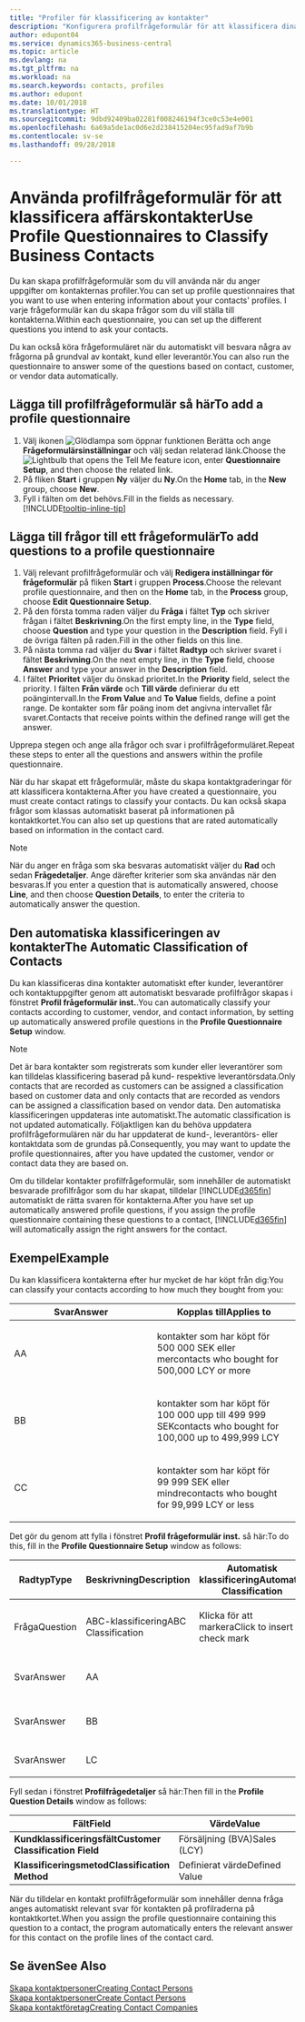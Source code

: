```yaml
---
title: "Profiler för klassificering av kontakter"
description: "Konfigurera profilfrågeformulär för att klassificera dina affärskontakter"
author: edupont04
ms.service: dynamics365-business-central
ms.topic: article
ms.devlang: na
ms.tgt_pltfrm: na
ms.workload: na
ms.search.keywords: contacts, profiles
ms.author: edupont
ms.date: 10/01/2018
ms.translationtype: HT
ms.sourcegitcommit: 9dbd92409ba02281f008246194f3ce0c53e4e001
ms.openlocfilehash: 6a69a5de1ac0d6e2d238415204ec95fad9af7b9b
ms.contentlocale: sv-se
ms.lasthandoff: 09/28/2018

---
```


# <a name="use-profile-questionnaires-to-classify-business-contacts"></a><span data-ttu-id="215b8-103">Använda profilfrågeformulär för att klassificera affärskontakter</span><span class="sxs-lookup"><span data-stu-id="215b8-103">Use Profile Questionnaires to Classify Business Contacts</span></span>
<span data-ttu-id="215b8-104">Du kan skapa profilfrågeformulär som du vill använda när du anger uppgifter om kontakternas profiler.</span><span class="sxs-lookup"><span data-stu-id="215b8-104">You can set up profile questionnaires that you want to use when entering information about your contacts' profiles.</span></span> <span data-ttu-id="215b8-105">I varje frågeformulär kan du skapa frågor som du vill ställa till kontakterna.</span><span class="sxs-lookup"><span data-stu-id="215b8-105">Within each questionnaire, you can set up the different questions you intend to ask your contacts.</span></span>  

<span data-ttu-id="215b8-106">Du kan också köra frågeformuläret när du automatiskt vill besvara några av frågorna på grundval av kontakt, kund eller leverantör.</span><span class="sxs-lookup"><span data-stu-id="215b8-106">You can also run the questionnaire to answer some of the questions based on contact, customer, or vendor data automatically.</span></span>  

## <a name="to-add-a-profile-questionnaire"></a><span data-ttu-id="215b8-107">Lägga till profilfrågeformulär så här</span><span class="sxs-lookup"><span data-stu-id="215b8-107">To add a profile questionnaire</span></span>
1.  <span data-ttu-id="215b8-108">Välj ikonen ![Glödlampa som öppnar funktionen Berätta](media/ui-search/search_small.png "Berätta vad du vill göra") och ange **Frågeformulärsinställningar** och välj sedan relaterad länk.</span><span class="sxs-lookup"><span data-stu-id="215b8-108">Choose the ![Lightbulb that opens the Tell Me feature](media/ui-search/search_small.png "Tell me what you want to do") icon, enter **Questionnaire Setup**, and then choose the related link.</span></span>  
2.  <span data-ttu-id="215b8-109">På fliken **Start** i gruppen **Ny** väljer du **Ny**.</span><span class="sxs-lookup"><span data-stu-id="215b8-109">On the **Home** tab, in the **New** group, choose **New**.</span></span>  
3.  <span data-ttu-id="215b8-110">Fyll i fälten om det behövs.</span><span class="sxs-lookup"><span data-stu-id="215b8-110">Fill in the fields as necessary.</span></span> [!INCLUDE[tooltip-inline-tip](includes/tooltip-inline-tip_md.md)]  

## <a name="to-add-questions-to-a-profile-questionnaire"></a><span data-ttu-id="215b8-111">Lägga till frågor till ett frågeformulär</span><span class="sxs-lookup"><span data-stu-id="215b8-111">To add questions to a profile questionnaire</span></span>
1.  <span data-ttu-id="215b8-112">Välj relevant profilfrågeformulär och välj **Redigera inställningar för frågeformulär** på fliken **Start** i gruppen **Process**.</span><span class="sxs-lookup"><span data-stu-id="215b8-112">Choose the relevant profile questionnaire, and then on the **Home** tab, in the **Process** group, choose **Edit Questionnaire Setup**.</span></span>  
2.  <span data-ttu-id="215b8-113">På den första tomma raden väljer du **Fråga** i fältet **Typ** och skriver frågan i fältet **Beskrivning**.</span><span class="sxs-lookup"><span data-stu-id="215b8-113">On the first empty line, in the **Type** field, choose **Question** and type your question in the **Description** field.</span></span> <span data-ttu-id="215b8-114">Fyll i de övriga fälten på raden.</span><span class="sxs-lookup"><span data-stu-id="215b8-114">Fill in the other fields on this line.</span></span>  
3.  <span data-ttu-id="215b8-115">På nästa tomma rad väljer du **Svar** i fältet **Radtyp** och skriver svaret i fältet **Beskrivning**.</span><span class="sxs-lookup"><span data-stu-id="215b8-115">On the next empty line, in the **Type** field, choose **Answer** and type your answer in the **Description** field.</span></span>  
4.  <span data-ttu-id="215b8-116">I fältet **Prioritet** väljer du önskad prioritet.</span><span class="sxs-lookup"><span data-stu-id="215b8-116">In the **Priority** field, select the priority.</span></span> <span data-ttu-id="215b8-117">I fälten **Från värde** och **Till värde** definierar du ett poängintervall.</span><span class="sxs-lookup"><span data-stu-id="215b8-117">In the **From Value** and **To Value** fields, define a point range.</span></span> <span data-ttu-id="215b8-118">De kontakter som får poäng inom det angivna intervallet får svaret.</span><span class="sxs-lookup"><span data-stu-id="215b8-118">Contacts that receive points within the defined range will get the answer.</span></span>  

<span data-ttu-id="215b8-119">Upprepa stegen och ange alla frågor och svar i profilfrågeformuläret.</span><span class="sxs-lookup"><span data-stu-id="215b8-119">Repeat these steps to enter all the questions and answers within the profile questionnaire.</span></span>

<span data-ttu-id="215b8-120">När du har skapat ett frågeformulär, måste du skapa kontaktgraderingar för att klassificera kontakterna.</span><span class="sxs-lookup"><span data-stu-id="215b8-120">After you have created a questionnaire, you must create contact ratings to classify your contacts.</span></span> <span data-ttu-id="215b8-121">Du kan också skapa frågor som klassas automatiskt baserat på informationen på kontaktkortet.</span><span class="sxs-lookup"><span data-stu-id="215b8-121">You can also set up questions that are rated automatically based on information in the contact card.</span></span>  

> [!NOTE]
> <span data-ttu-id="215b8-122">När du anger en fråga som ska besvaras automatiskt väljer du <STRONG>Rad</STRONG> och sedan <STRONG>Frågedetaljer</STRONG>. Ange därefter kriterier som ska användas när den besvaras.</span><span class="sxs-lookup"><span data-stu-id="215b8-122">If you enter a question that is automatically answered, choose <STRONG>Line</STRONG>, and then choose <STRONG>Question Details</STRONG>, to enter the criteria to automatically answer the question.</span></span>

## <a name="the-automatic-classification-of-contacts"></a><span data-ttu-id="215b8-123">Den automatiska klassificeringen av kontakter</span><span class="sxs-lookup"><span data-stu-id="215b8-123">The Automatic Classification of Contacts</span></span>
<span data-ttu-id="215b8-124">Du kan klassificeras dina kontakter automatiskt efter kunder, leverantörer och kontaktuppgifter genom att automatiskt besvarade profilfrågor skapas i fönstret **Profil frågeformulär inst.**.</span><span class="sxs-lookup"><span data-stu-id="215b8-124">You can automatically classify your contacts according to customer, vendor, and contact information, by setting up automatically answered profile questions in the **Profile Questionnaire Setup** window.</span></span>  

> [!NOTE]
> <span data-ttu-id="215b8-125">Det är bara kontakter som registrerats som kunder eller leverantörer som kan tilldelas klassificering baserad på kund- respektive leverantörsdata.</span><span class="sxs-lookup"><span data-stu-id="215b8-125">Only contacts that are recorded as customers can be assigned a classification based on customer data and only contacts that are recorded as vendors can be assigned a classification based on vendor data.</span></span> <span data-ttu-id="215b8-126">Den automatiska klassificeringen uppdateras inte automatiskt.</span><span class="sxs-lookup"><span data-stu-id="215b8-126">The automatic classification is not updated automatically.</span></span> <span data-ttu-id="215b8-127">Följaktligen kan du behöva uppdatera profilfrågeformulären när du har uppdaterat de kund-, leverantörs- eller kontaktdata som de grundas på.</span><span class="sxs-lookup"><span data-stu-id="215b8-127">Consequently, you may want to update the profile questionnaires, after you have updated the customer, vendor or contact data they are based on.</span></span>  

<span data-ttu-id="215b8-128">Om du tilldelar kontakter profilfrågeformulär, som innehåller de automatiskt besvarade profilfrågor som du har skapat, tilldelar [!INCLUDE[d365fin](includes/d365fin_md.md)] automatiskt de rätta svaren för kontakterna.</span><span class="sxs-lookup"><span data-stu-id="215b8-128">After you have set up automatically answered profile questions, if you assign the profile questionnaire containing these questions to a contact, [!INCLUDE[d365fin](includes/d365fin_md.md)] will automatically assign the right answers for the contact.</span></span>  

## <a name="example"></a><span data-ttu-id="215b8-129">Exempel</span><span class="sxs-lookup"><span data-stu-id="215b8-129">Example</span></span>
<span data-ttu-id="215b8-130">Du kan klassificera kontakterna efter hur mycket de har köpt från dig:</span><span class="sxs-lookup"><span data-stu-id="215b8-130">You can classify your contacts according to how much they bought from you:</span></span>

<table>
<colgroup>
<col style="width: 50%" />
<col style="width: 50%" />
</colgroup>
<thead>
<tr class="header">
<th><span data-ttu-id="215b8-131"><strong>Svar</strong></span><span class="sxs-lookup"><span data-stu-id="215b8-131"><strong>Answer</strong></span></span></th>
<th><span data-ttu-id="215b8-132"><strong>Kopplas till</strong></span><span class="sxs-lookup"><span data-stu-id="215b8-132"><strong>Applies to</strong></span></span></th>
</tr>
</thead>
<tbody>
<tr class="odd">
<td><p><span data-ttu-id="215b8-133">A</span><span class="sxs-lookup"><span data-stu-id="215b8-133">A</span></span></p></td>
<td><p><span data-ttu-id="215b8-134">kontakter som har köpt för 500 000 SEK eller mer</span><span class="sxs-lookup"><span data-stu-id="215b8-134">contacts who bought for 500,000 LCY or more</span></span></p></td>
</tr>
<tr class="even">
<td><p><span data-ttu-id="215b8-135">B</span><span class="sxs-lookup"><span data-stu-id="215b8-135">B</span></span></p></td>
<td><p><span data-ttu-id="215b8-136">kontakter som har köpt för 100 000 upp till 499 999 SEK</span><span class="sxs-lookup"><span data-stu-id="215b8-136">contacts who bought for 100,000 up to 499,999 LCY</span></span></p></td>
</tr>
<tr class="odd">
<td><p><span data-ttu-id="215b8-137">C</span><span class="sxs-lookup"><span data-stu-id="215b8-137">C</span></span></p></td>
<td><p><span data-ttu-id="215b8-138">kontakter som har köpt för 99 999 SEK eller mindre</span><span class="sxs-lookup"><span data-stu-id="215b8-138">contacts who bought for 99,999 LCY or less</span></span></p></td>
</tr>
</tbody>
</table>

<span data-ttu-id="215b8-139">Det gör du genom att fylla i fönstret **Profil frågeformulär inst.** så här:</span><span class="sxs-lookup"><span data-stu-id="215b8-139">To do this, fill in the **Profile Questionnaire Setup** window as follows:</span></span>


<table>
<colgroup>
<col style="width: 20%" />
<col style="width: 20%" />
<col style="width: 20%" />
<col style="width: 20%" />
<col style="width: 20%" />
</colgroup>
<thead>
<tr class="header">
<th><span data-ttu-id="215b8-140"><strong>Radtyp</strong></span><span class="sxs-lookup"><span data-stu-id="215b8-140"><strong>Type</strong></span></span></th>
<th><span data-ttu-id="215b8-141"><strong>Beskrivning</strong></span><span class="sxs-lookup"><span data-stu-id="215b8-141"><strong>Description</strong></span></span></th>
<th><span data-ttu-id="215b8-142"><strong>Automatisk klassificering</strong></span><span class="sxs-lookup"><span data-stu-id="215b8-142"><strong>Automatic Classification</strong></span></span></th>
<th><span data-ttu-id="215b8-143"><strong>Från värde</strong></span><span class="sxs-lookup"><span data-stu-id="215b8-143"><strong>From Value</strong></span></span></th>
<th><span data-ttu-id="215b8-144"><strong>Till värde</strong></span><span class="sxs-lookup"><span data-stu-id="215b8-144"><strong>To Value</strong></span></span></th>
</tr>
</thead>
<tbody>
<tr class="odd">
<td><p><span data-ttu-id="215b8-145">Fråga</span><span class="sxs-lookup"><span data-stu-id="215b8-145">Question</span></span></p></td>
<td><p><span data-ttu-id="215b8-146">ABC-klassificering</span><span class="sxs-lookup"><span data-stu-id="215b8-146">ABC Classification</span></span></p></td>
<td><p><span data-ttu-id="215b8-147">Klicka för att markera</span><span class="sxs-lookup"><span data-stu-id="215b8-147">Click to insert a check mark</span></span></p></td>
<td><p> </p></td>
<td><p> </p></td>
</tr>
<tr class="even">
<td><p><span data-ttu-id="215b8-148">Svar</span><span class="sxs-lookup"><span data-stu-id="215b8-148">Answer</span></span></p></td>
<td><p><span data-ttu-id="215b8-149">A</span><span class="sxs-lookup"><span data-stu-id="215b8-149">A</span></span></p></td>
<td><p> </p></td>
<td><p><span data-ttu-id="215b8-150">500 000</span><span class="sxs-lookup"><span data-stu-id="215b8-150">500,000</span></span></p></td>
<td><p> </p></td>
</tr>
<tr class="odd">
<td><p><span data-ttu-id="215b8-151">Svar</span><span class="sxs-lookup"><span data-stu-id="215b8-151">Answer</span></span></p></td>
<td><p><span data-ttu-id="215b8-152">B</span><span class="sxs-lookup"><span data-stu-id="215b8-152">B</span></span></p></td>
<td><p> </p></td>
<td><p><span data-ttu-id="215b8-153">100 000</span><span class="sxs-lookup"><span data-stu-id="215b8-153">100,000</span></span></p></td>
<td><p><span data-ttu-id="215b8-154">499 999</span><span class="sxs-lookup"><span data-stu-id="215b8-154">499,999</span></span></p></td>
</tr>
<tr class="even">
<td><p><span data-ttu-id="215b8-155">Svar</span><span class="sxs-lookup"><span data-stu-id="215b8-155">Answer</span></span></p></td>
<td><p><span data-ttu-id="215b8-156">L</span><span class="sxs-lookup"><span data-stu-id="215b8-156">C</span></span></p></td>
<td><p> </p></td>
<td><p> </p></td>
<td><p><span data-ttu-id="215b8-157">99.999</span><span class="sxs-lookup"><span data-stu-id="215b8-157">99,999</span></span></p></td>
</tr>
</tbody>
</table>

<span data-ttu-id="215b8-158">Fyll sedan i fönstret **Profilfrågedetaljer** så här:</span><span class="sxs-lookup"><span data-stu-id="215b8-158">Then fill in the **Profile Question Details** window as follows:</span></span>
<table>
<colgroup>
<col style="width: 50%" />
<col style="width: 50%" />
</colgroup>
<thead>
<tr class="header">
<th><span data-ttu-id="215b8-159"><strong>Fält</strong></span><span class="sxs-lookup"><span data-stu-id="215b8-159"><strong>Field</strong></span></span></th>
<th><span data-ttu-id="215b8-160"><strong>Värde</strong></span><span class="sxs-lookup"><span data-stu-id="215b8-160"><strong>Value</strong></span></span></th>
</tr>
</thead>
<tbody>
<tr>
<td><span data-ttu-id="215b8-161"><strong>Kundklassificeringsfält</strong></span><span class="sxs-lookup"><span data-stu-id="215b8-161"><strong>Customer Classification Field</strong></span></span></td>
<td><span data-ttu-id="215b8-162"><emphasis>Försäljning (BVA)</emphasis></span><span class="sxs-lookup"><span data-stu-id="215b8-162"><emphasis>Sales (LCY)</emphasis></span></span></td>
</tr>
<tr>
<td><span data-ttu-id="215b8-163"><strong>Klassificeringsmetod</strong></span><span class="sxs-lookup"><span data-stu-id="215b8-163"><strong>Classification Method</strong></span></span></td>
<td><span data-ttu-id="215b8-164"><emphasis>Definierat värde</emphasis></span><span class="sxs-lookup"><span data-stu-id="215b8-164"><emphasis>Defined Value</emphasis></span></span></td>
</tr>
</tbody>
</table>

<span data-ttu-id="215b8-165">När du tilldelar en kontakt profilfrågeformulär som innehåller denna fråga anges automatiskt relevant svar för kontakten på profilraderna på kontaktkortet.</span><span class="sxs-lookup"><span data-stu-id="215b8-165">When you assign the profile questionnaire containing this question to a contact, the program automatically enters the relevant answer for this contact on the profile lines of the contact card.</span></span>

## <a name="see-also"></a><span data-ttu-id="215b8-166">Se även</span><span class="sxs-lookup"><span data-stu-id="215b8-166">See Also</span></span>
[<span data-ttu-id="215b8-167">Skapa kontaktpersoner</span><span class="sxs-lookup"><span data-stu-id="215b8-167">Creating Contact Persons</span></span>](marketing-create-contact-persons.md)  
[<span data-ttu-id="215b8-168">Skapa kontaktpersoner</span><span class="sxs-lookup"><span data-stu-id="215b8-168">Create Contact Persons</span></span>](marketing-how-create-contact-persons.md)  
[<span data-ttu-id="215b8-169">Skapa kontaktföretag</span><span class="sxs-lookup"><span data-stu-id="215b8-169">Creating Contact Companies</span></span>](marketing-create-contact-companies.md)  

